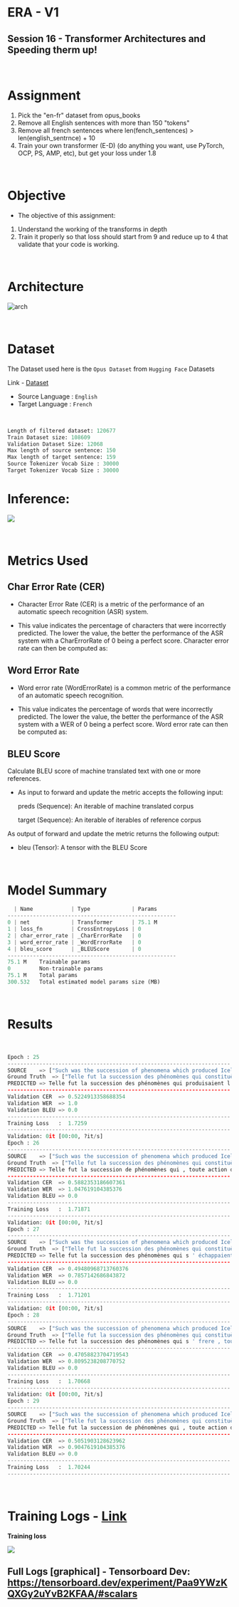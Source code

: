 # ERA - V1

## Session 16 - Transformer Architectures and Speeding therm up!

<br>

# Assignment

1. Pick the "en-fr" dataset from opus_books
2. Remove all English sentences with more than 150 "tokens"
3. Remove all french sentences where len(fench_sentences) > len(english_sentrnce) + 10
4. Train your own transformer (E-D) (do anything you want, use PyTorch, OCP, PS, AMP, etc), but get your loss under 1.8

<br>

# Objective

* The objective of this assignment:

1. Understand the working of the transforms in depth
2. Train it properly so that loss should start from 9 and reduce up to 4 that validate that your code is working. 

<br>

# Architecture

![arch](./images/encoder.png)

<br>

# Dataset

The Dataset used here is the `Opus Dataset` from `Hugging Face` Datasets

Link - [Dataset](https://huggingface.co/datasets/opus_books)

* Source Language : `English`
* Target Language : `French`

<br>

```python
Length of filtered dataset: 120677
Train Dataset size: 108609
Validation Dataset Size: 12068
Max length of source sentence: 150
Max length of target sentence: 159
Source Tokenizer Vocab Size : 30000
Target Tokenizer Vocab Size : 30000
```

#  Inference:
![](./images/inference.png)

<br>

# Metrics Used

## Char Error Rate (CER)

* Character Error Rate (CER) is a metric of the performance of an automatic speech recognition (ASR) system.

* This value indicates the percentage of characters that were incorrectly predicted. The lower the value, the better the performance of the ASR system with a CharErrorRate of 0 being a perfect score. Character error rate can then be computed as: 



## Word Error Rate

* Word error rate (WordErrorRate) is a common metric of the performance of an automatic speech recognition.

* This value indicates the percentage of words that were incorrectly predicted. The lower the value, the better the performance of the ASR system with a WER of 0 being a perfect score. Word error rate can then be computed as:


## BLEU Score

Calculate BLEU score of machine translated text with one or more references.

* As input to forward and update the metric accepts the following input:

    preds (Sequence): An iterable of machine translated corpus

    target (Sequence): An iterable of iterables of reference corpus

As output of forward and update the metric returns the following output:

* bleu (Tensor): A tensor with the BLEU Score

<br>

# Model Summary

```python
  | Name            | Type             | Params
-----------------------------------------------------
0 | net             | Transformer      | 75.1 M
1 | loss_fn         | CrossEntropyLoss | 0     
2 | char_error_rate | _CharErrorRate   | 0     
3 | word_error_rate | _WordErrorRate   | 0     
4 | bleu_score      | _BLEUScore       | 0     
-----------------------------------------------------
75.1 M    Trainable params
0         Non-trainable params
75.1 M    Total params
300.532   Total estimated model params size (MB)
```

<br>



# Results

<br>

```python
Epoch : 25
----------------------------------------------------------------------
SOURCE    => ["Such was the succession of phenomena which produced Iceland, all arising from the action of internal fire; and to suppose that the mass within did not still exist in a state of liquid incandescence was absurd; and nothing could surpass the absurdity of fancying that it was possible to reach the earth's centre."]
Ground Truth  => ["Telle fut la succession des phénomènes qui constituèrent l'Islande; tous provenaient de l'action des feux intérieurs, et supposer que la masse interne ne demeurait pas dans un état permanent d'incandescente liquidité, c'était folie. Folie surtout de prétendre atteindre le centre du globe!"]
PREDICTED => Telle fut la succession des phénomènes qui produisaient l ' Islande , tout le coup de feu intérieure ; et , pour supposer que la masse intérieure n ' existait pas encore dans un état de liquide , rien ne pouvait faire soupçonner l ' existence des terrains qu ' il était possible d ' atteindre au centre .
----------------------------------------------------------------------
Validation CER  => 0.5224913358688354
Validation WER  => 1.0
Validation BLEU => 0.0
----------------------------------------------------------------------
Training Loss   :  1.7259
----------------------------------------------------------------------
Validation: 0it [00:00, ?it/s]
Epoch : 26
----------------------------------------------------------------------
SOURCE    => ["Such was the succession of phenomena which produced Iceland, all arising from the action of internal fire; and to suppose that the mass within did not still exist in a state of liquid incandescence was absurd; and nothing could surpass the absurdity of fancying that it was possible to reach the earth's centre."]
Ground Truth  => ["Telle fut la succession des phénomènes qui constituèrent l'Islande; tous provenaient de l'action des feux intérieurs, et supposer que la masse interne ne demeurait pas dans un état permanent d'incandescente liquidité, c'était folie. Folie surtout de prétendre atteindre le centre du globe!"]
PREDICTED => Telle fut la succession de phénomènes qui , toute action dans l ' intérieur du feu , et supposer que le massif n ' existait pas encore dans un état de liquide , et rien ne pouvait faire soupçonner l ' existence des choses telles qu ' il était possible d ' atteindre au centre de la terre .
----------------------------------------------------------------------
Validation CER  => 0.5882353186607361
Validation WER  => 1.047619104385376
Validation BLEU => 0.0
----------------------------------------------------------------------
Training Loss   :  1.71871
----------------------------------------------------------------------
Validation: 0it [00:00, ?it/s]
Epoch : 27
----------------------------------------------------------------------
SOURCE    => ["Such was the succession of phenomena which produced Iceland, all arising from the action of internal fire; and to suppose that the mass within did not still exist in a state of liquid incandescence was absurd; and nothing could surpass the absurdity of fancying that it was possible to reach the earth's centre."]
Ground Truth  => ["Telle fut la succession des phénomènes qui constituèrent l'Islande; tous provenaient de l'action des feux intérieurs, et supposer que la masse interne ne demeurait pas dans un état permanent d'incandescente liquidité, c'était folie. Folie surtout de prétendre atteindre le centre du globe!"]
PREDICTED => Telle fut la succession des phénomènes qui s ' échappaient , toute dans l ' action du feu , et supposer que la masse intérieure n ' existait pas encore dans un état de liquide , rien ne pouvait faire l ' idée de s ' emparer du centre .
----------------------------------------------------------------------
Validation CER  => 0.49480968713760376
Validation WER  => 0.7857142686843872
Validation BLEU => 0.0
----------------------------------------------------------------------
Training Loss   :  1.71201
----------------------------------------------------------------------
Validation: 0it [00:00, ?it/s]
Epoch : 28
----------------------------------------------------------------------
SOURCE    => ["Such was the succession of phenomena which produced Iceland, all arising from the action of internal fire; and to suppose that the mass within did not still exist in a state of liquid incandescence was absurd; and nothing could surpass the absurdity of fancying that it was possible to reach the earth's centre."]
Ground Truth  => ["Telle fut la succession des phénomènes qui constituèrent l'Islande; tous provenaient de l'action des feux intérieurs, et supposer que la masse interne ne demeurait pas dans un état permanent d'incandescente liquidité, c'était folie. Folie surtout de prétendre atteindre le centre du globe!"]
PREDICTED => Telle fut la succession des phénomènes qui s ' frere , toute marque des feux intérieurs ; et supposer que la masse ci n ' existait pas encore dans un état de liquide , et rien ne pouvait faire la situation qu ' il était possible d ' atteindre le centre de la terre .
----------------------------------------------------------------------
Validation CER  => 0.47058823704719543
Validation WER  => 0.8095238208770752
Validation BLEU => 0.0
----------------------------------------------------------------------
Training Loss   :  1.70668
----------------------------------------------------------------------
Validation: 0it [00:00, ?it/s]
Epoch : 29
----------------------------------------------------------------------
SOURCE    => ["Such was the succession of phenomena which produced Iceland, all arising from the action of internal fire; and to suppose that the mass within did not still exist in a state of liquid incandescence was absurd; and nothing could surpass the absurdity of fancying that it was possible to reach the earth's centre."]
Ground Truth  => ["Telle fut la succession des phénomènes qui constituèrent l'Islande; tous provenaient de l'action des feux intérieurs, et supposer que la masse interne ne demeurait pas dans un état permanent d'incandescente liquidité, c'était folie. Folie surtout de prétendre atteindre le centre du globe!"]
PREDICTED => Telle fut la succession de phénomènes qui , toute action dans l ' intérieur du feu , et supposer que la masse intérieure n ' existait pas encore dans un état de liquide , et rien ne pouvait faire l ' idée qu ' elle était possible d ' atteindre le centre de la terre .
----------------------------------------------------------------------
Validation CER  => 0.5051903128623962
Validation WER  => 0.9047619104385376
Validation BLEU => 0.0
----------------------------------------------------------------------
Training Loss   :  1.70244
----------------------------------------------------------------------
```

<br>

# Training Logs - [Link](training_logs.md)

**Training loss**

![](images/train_loss.png)

## Full Logs [graphical] - Tensorboard Dev: https://tensorboard.dev/experiment/Paa9YWzKQXGy2uYvB2KFAA/#scalars
